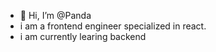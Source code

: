 - 👋 Hi, I’m @Panda
- i am a frontend engineer specialized in react.
- i am currently learing backend
<!---
SatanistPanda/SatanistPanda is a ✨ special ✨ repository because its `README.md` (this file) appears on your GitHub profile.
You can click the Preview link to take a look at your changes.
--->
